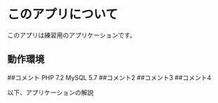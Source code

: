 # このアプリについて
このアプリは練習用のアプリケーションです。

## 動作環境
##コメント
PHP 7.2
MySQL 5.7
##コメント2
##コメント3
##コメント4

以下、アプリケーションの解説
